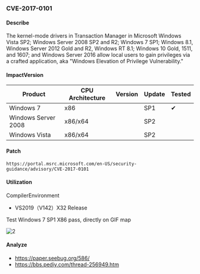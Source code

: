 ### CVE-2017-0101

#### Describe

The kernel-mode drivers in Transaction Manager in Microsoft Windows Vista SP2; Windows Server 2008 SP2 and R2; Windows 7 SP1; Windows 8.1, Windows Server 2012 Gold and R2, Windows RT 8.1; Windows 10 Gold, 1511, and 1607; and Windows Server 2016 allow local users to gain privileges via a crafted application, aka "Windows Elevation of Privilege Vulnerability."


#### ImpactVersion

| Product             | CPU Architecture | Version | Update | Tested             |
| ------------------- | ---------------- | ------- | ------ | ------------------ |
| Windows 7           | x86              |         | SP1    | &#10004; |
| Windows Server 2008 | x86/x64          |         | SP2    |                    |
| Windows Vista       | x86/x64          |         | SP2    |                    |

#### Patch

```
https://portal.msrc.microsoft.com/en-US/security-guidance/advisory/CVE-2017-0101
```

#### Utilization

CompilerEnvironment

- VS2019（V142）X32 Release

Test Windows 7 SP1 X86 pass, directly on GIF map

![2](https://raw.github.com/Ascotbe/Image/master/Kernelhub/CVE-2017-0101_win7_x86.gif)

#### Analyze
- https://paper.seebug.org/586/
- https://bbs.pediy.com/thread-256949.htm